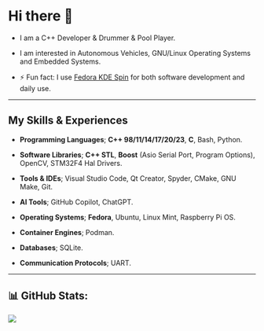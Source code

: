 # Hi there 👋

+ I am a C++ Developer & Drummer & Pool Player.
  
+ I am interested in Autonomous Vehicles, GNU/Linux Operating Systems and Embedded Systems.
  
+ ⚡ Fun fact: I use [Fedora KDE Spin](https://spins.fedoraproject.org/en/kde/) for both software development and daily use.

---

## My Skills & Experiences

+ **Programming Languages**; **C++ 98/11/14/17/20/23**, **C**, Bash, Python.
  
+ **Software Libraries**; **C++ STL**, **Boost** (Asio Serial Port, Program Options), OpenCV, STM32F4 Hal Drivers.
  
+ **Tools & IDEs**; Visual Studio Code, Qt Creator, Spyder, CMake, GNU Make, Git.
  
+ **AI Tools**; GitHub Copilot, ChatGPT.
  
+ **Operating Systems**; **Fedora**, Ubuntu, Linux Mint, Raspberry Pi OS.
  
+ **Container Engines**; Podman.
  
+ **Databases**; SQLite.
  
+ **Communication Protocols**; UART.

---

## 📊 GitHub Stats:

![](https://github-readme-stats.vercel.app/api/top-langs/?username=oguztoraman&theme=github_dark&hide_border=false&include_all_commits=true&count_private=false&layout=compact)
